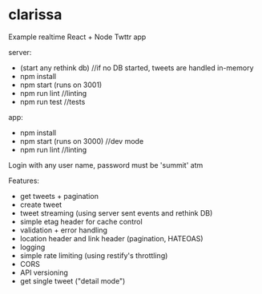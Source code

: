 # clarissa
Example realtime React + Node Twttr app

server:
* (start any rethink db) //if no DB started, tweets are handled in-memory
* npm install
* npm start (runs on 3001)
* npm run lint //linting
* npm run test //tests


app:
* npm install
* npm start (runs on 3000) //dev mode
* npm run lint //linting

 Login with any user name, password must be 'summit' atm
 
 Features:
 * get tweets + pagination
 * create tweet
 * tweet streaming (using server sent events and rethink DB)
 * simple etag header for cache control
 * validation + error handling
 * location header and link header (pagination, HATEOAS)
 * logging
 * simple rate limiting (using restify's throttling)
 * CORS
 * API versioning
 * get single tweet ("detail mode")

 